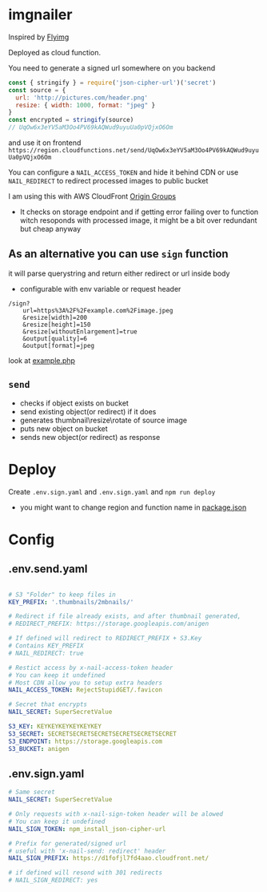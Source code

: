 # imgnailer

Inspired by [Flyimg](https://github.com/flyimg/flyimg)

Deployed as cloud function.

You need to generate a signed url somewhere on you backend

```javascript
const { stringify } = require('json-cipher-url')('secret')
const source = { 
  url: 'http://pictures.com/header.png'
  resize: { width: 1000, format: "jpeg" } 
}
const encrypted = stringify(source)
// UqOw6x3eYV5aM3Oo4PV69kAQWud9uyuUa0pVQjxO6Om
```
and use it on frontend `https://region.cloudfunctions.net/send/UqOw6x3eYV5aM3Oo4PV69kAQWud9uyuUa0pVQjxO6Om`

You can configure a `NAIL_ACCESS_TOKEN` and hide it behind CDN or use `NAIL_REDIRECT` to redirect processed images to public bucket

I am using this with AWS CloudFront [Origin Groups](https://docs.aws.amazon.com/AmazonCloudFront/latest/DeveloperGuide/high_availability_origin_failover.html)

* It checks on storage endpoint and if getting error failing over to function witch resoponds with processed image, it might be a bit over redundant but cheap anyway

## As an alternative you can use `sign` function

it will parse querystring and return either redirect or url inside body
* configurable with env variable or request header

```
/sign?
    url=https%3A%2F%2Fexample.com%2Fimage.jpeg
    &resize[width]=200
    &resize[height]=150
    &resize[withoutEnlargement]=true
    &output[quality]=6
    &output[format]=jpeg
```
look at [example.php](examples/sign.usage.php)


## `send`
- checks if object exists on bucket
- send existing object(or redirect) if it does 
- generates thumbnail\resize\rotate of source image
- puts new object on bucket
- sends new object(or redirect) as response

# Deploy

Create `.env.sign.yaml` and `.env.sign.yaml` and `npm run deploy`

* you might want to change region and function name in [package.json](package.json)

# Config

## .env.send.yaml
```yaml

# S3 "Folder" to keep files in
KEY_PREFIX: '.thumbnails/2mbnails/'

# Redirect if file already exists, and after thumbnail generated, 
# REDIRECT_PREFIX: https://storage.googleapis.com/anigen

# If defined will redirect to REDIRECT_PREFIX + S3.Key
# Contains KEY_PREFIX
# NAIL_REDIRECT: true

# Restict access by x-nail-access-token header
# You can keep it undefined
# Most CDN allow you to setup extra headers
NAIL_ACCESS_TOKEN: RejectStupidGET/.favicon

# Secret that encrypts 
NAIL_SECRET: SuperSecretValue

S3_KEY: KEYKEYKEYKEYKEYKEY
S3_SECRET: SECRETSECRETSECRETSECRETSECRETSECRET
S3_ENDPOINT: https://storage.googleapis.com
S3_BUCKET: anigen
```

## .env.sign.yaml
```yaml
# Same secret
NAIL_SECRET: SuperSecretValue

# Only requests with x-nail-sign-token header will be alowed
# You can keep it undefined
NAIL_SIGN_TOKEN: npm_install_json-cipher-url

# Prefix for generated/signed url 
# useful with 'x-nail-send: redirect' header
NAIL_SIGN_PREFIX: https://d1fofjl7fd4aao.cloudfront.net/

# if defined will resond with 301 redirects
# NAIL_SIGN_REDIRECT: yes
```